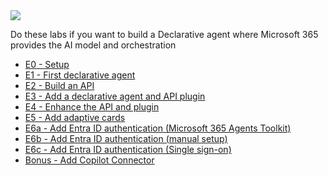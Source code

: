 <div class="cc-lab-toc e-path">
  <img src="/copilot-camp/assets/images/path-icons/E-path-heading.png"></img>
  <div>
    <p>Do these labs if you want to build a Declarative agent where Microsoft 365 provides the AI model and orchestration</p>
    <ul>
      <li><a href="/copilot-camp/pages/extend-m365-copilot/00-prerequisites/">E0 - Setup</a></li>
      <li><a href="/copilot-camp/pages/extend-m365-copilot/01-declarative-copilot/">E1 - First declarative agent</a></li>
      <li><a href="/copilot-camp/pages/extend-m365-copilot/02-build-the-api/">E2 - Build an API</a></li>
      <li><a href="/copilot-camp/pages/extend-m365-copilot/03-add-declarative-agent/">E3 - Add a declarative agent and API plugin</a></li>
      <li><a href="/copilot-camp/pages/extend-m365-copilot/04-enhance-api-plugin/">E4 - Enhance the API and plugin</a></li>
      <li><a href="/copilot-camp/pages/extend-m365-copilot/05-add-adaptive-card/">E5 - Add adaptive cards</a></li>
      <li><a href="/copilot-camp/pages/extend-m365-copilot/06a-add-authentication-ttk/">E6a - Add Entra ID authentication (Microsoft 365 Agents Toolkit)</a></li>
      <li><a href="/copilot-camp/pages/extend-m365-copilot/06b-add-authentication/">E6b - Add Entra ID authentication (manual setup)</a></li>
      <li><a href="/copilot-camp/pages/extend-m365-copilot/06c-add-sso/">E6c - Add Entra ID authentication (Single sign-on)</a></li>
      <li><a href="/copilot-camp/pages/extend-m365-copilot/EB-add-graphconnector/">Bonus - Add Copilot Connector</a></li>
    </ul>
  </div>
</div>

<script>
(() => {

// This script decorates the table of contents with a "you are here" indicator.
const toc = document.getElementsByClassName('cc-lab-toc');
for (const div of toc) {
    const lis = div.querySelectorAll('li');
    for (const li of lis) {
        const anchor = li.querySelector('a');
        if (location.href.includes(anchor.href)) {
            const span = document.createElement("span");
            span.innerHTML = "YOU&nbsp;ARE&nbsp;HERE";
            li.appendChild(span);
        }
    }    
}
})();
</script>

